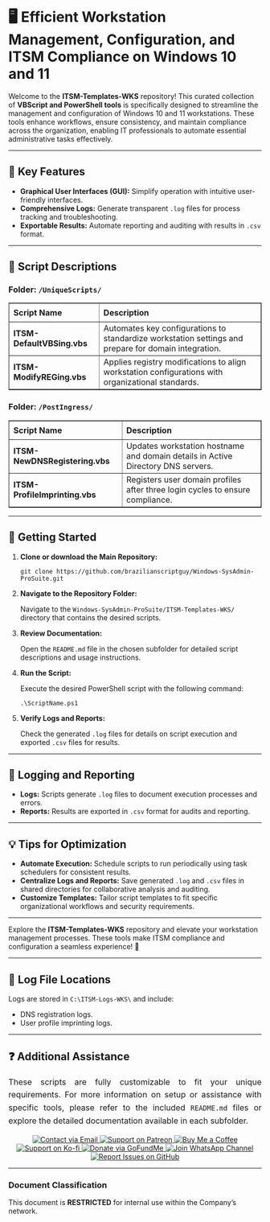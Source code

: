 <div>
  <h1>🖥️ Efficient Workstation Management, Configuration, and ITSM Compliance on Windows 10 and 11</h1>
  <p>
    Welcome to the <strong>ITSM-Templates-WKS</strong> repository! This curated collection of 
    <strong>VBScript and PowerShell tools</strong> is specifically designed to streamline the management and configuration 
    of Windows 10 and 11 workstations. These tools enhance workflows, ensure consistency, and maintain compliance across 
    the organization, enabling IT professionals to automate essential administrative tasks effectively.
  </p>

  <hr />

  <h2>🌟 Key Features</h2>
  <ul>
    <li><strong>Graphical User Interfaces (GUI):</strong> Simplify operation with intuitive user-friendly interfaces.</li>
    <li><strong>Comprehensive Logs:</strong> Generate transparent <code>.log</code> files for process tracking and troubleshooting.</li>
    <li><strong>Exportable Results:</strong> Automate reporting and auditing with results in <code>.csv</code> format.</li>
  </ul>

  <hr />

  <h2>📄 Script Descriptions</h2>

  <h3>Folder: <code>/UniqueScripts/</code></h3>
  <table border="1" style="border-collapse: collapse; width: 100%; text-align: left;">
    <thead>
      <tr>
        <th style="padding: 8px;"><strong>Script Name</strong></th>
        <th style="padding: 8px;">Description</th>
      </tr>
    </thead>
    <tbody>
      <tr>
        <td><strong>ITSM-DefaultVBSing.vbs</strong></td>
        <td>Automates key configurations to standardize workstation settings and prepare for domain integration.</td>
      </tr>
      <tr>
        <td><strong>ITSM-ModifyREGing.vbs</strong></td>
        <td>Applies registry modifications to align workstation configurations with organizational standards.</td>
      </tr>
    </tbody>
  </table>

  <h3>Folder: <code>/PostIngress/</code></h3>
  <table border="1" style="border-collapse: collapse; width: 100%; text-align: left;">
    <thead>
      <tr>
        <th style="padding: 8px;"><strong>Script Name</strong></th>
        <th style="padding: 8px;">Description</th>
      </tr>
    </thead>
    <tbody>
      <tr>
        <td><strong>ITSM-NewDNSRegistering.vbs</strong></td>
        <td>Updates workstation hostname and domain details in Active Directory DNS servers.</td>
      </tr>
      <tr>
        <td><strong>ITSM-ProfileImprinting.vbs</strong></td>
        <td>Registers user domain profiles after three login cycles to ensure compliance.</td>
      </tr>
    </tbody>
  </table>

  <hr />

<h2>🚀 Getting Started</h2>
  <ol>
      <li>
      <strong>Clone or download the Main Repository:</strong>
      <pre><code>git clone https://github.com/brazilianscriptguy/Windows-SysAdmin-ProSuite.git</code></pre>
    </li>
    <li>
      <strong>Navigate to the Repository Folder:</strong>
      <p>Navigate to the <code>Windows-SysAdmin-ProSuite/ITSM-Templates-WKS/</code> directory that contains the desired scripts.</p>
    </li>
    <li>
      <strong>Review Documentation:</strong>
      <p>Open the <code>README.md</code> file in the chosen subfolder for detailed script descriptions and usage instructions.</p>
    </li>
    <li>
      <strong>Run the Script:</strong>
      <p>Execute the desired PowerShell script with the following command:</p>
      <pre><code>.\ScriptName.ps1</code></pre>
    </li>
    <li>
      <strong>Verify Logs and Reports:</strong>
      <p>Check the generated <code>.log</code> files for details on script execution and exported <code>.csv</code> files for results.</p>
    </li>
  </ol>

  <hr />

  <h2>📝 Logging and Reporting</h2>
  <ul>
    <li><strong>Logs:</strong> Scripts generate <code>.log</code> files to document execution processes and errors.</li>
    <li><strong>Reports:</strong> Results are exported in <code>.csv</code> format for audits and reporting.</li>
  </ul>

  <hr />

  <h2>💡 Tips for Optimization</h2>
  <ul>
    <li><strong>Automate Execution:</strong> Schedule scripts to run periodically using task schedulers for consistent results.</li>
    <li><strong>Centralize Logs and Reports:</strong> Save generated <code>.log</code> and <code>.csv</code> files in shared directories for collaborative analysis and auditing.</li>
    <li><strong>Customize Templates:</strong> Tailor script templates to fit specific organizational workflows and security requirements.</li>
  </ul>

  <hr />

  <p>Explore the <strong>ITSM-Templates-WKS</strong> repository and elevate your workstation management processes. These tools make ITSM compliance and configuration a seamless experience! 🎉</p>

  <hr />

  <h2>📄 Log File Locations</h2>
  <p>Logs are stored in <code>C:\ITSM-Logs-WKS\</code> and include:</p>
  <ul>
    <li>DNS registration logs.</li>
    <li>User profile imprinting logs.</li>
  </ul>

  <hr />

<h2>❓ Additional Assistance</h2>
<p style="text-align: justify; font-size: 16px; line-height: 1.6;">
  These scripts are fully customizable to fit your unique requirements. For more information on setup or assistance with 
  specific tools, please refer to the included <code>README.md</code> files or explore the detailed documentation available 
  in each subfolder.
</p>

<div align="center">
  <a href="mailto:luizhamilton.lhr@gmail.com" target="_blank" rel="noopener noreferrer" aria-label="Email Luiz Hamilton">
    <img src="https://img.shields.io/badge/Email-luizhamilton.lhr@gmail.com-D14836?style=for-the-badge&logo=gmail" 
         alt="Contact via Email">
  </a>
  <a href="https://www.patreon.com/brazilianscriptguy" target="_blank" rel="noopener noreferrer" aria-label="Support on Patreon">
    <img src="https://img.shields.io/badge/Support%20Me-Patreon-red?style=for-the-badge&logo=patreon" 
         alt="Support on Patreon">
  </a>
  <a href="https://buymeacoffee.com/brazilianscriptguy" target="_blank" rel="noopener noreferrer" aria-label="Buy Me a Coffee">
    <img src="https://img.shields.io/badge/Buy%20Me%20a%20Coffee-Support-yellow?style=for-the-badge&logo=buymeacoffee" 
         alt="Buy Me a Coffee">
  </a>
  <a href="https://ko-fi.com/brazilianscriptguy" target="_blank" rel="noopener noreferrer" aria-label="Support on Ko-fi">
    <img src="https://img.shields.io/badge/Ko--fi-Support%20Me-blue?style=for-the-badge&logo=kofi" 
         alt="Support on Ko-fi">
  </a>
  <a href="https://gofund.me/4599d3e6" target="_blank" rel="noopener noreferrer" aria-label="Donate via GoFundMe">
    <img src="https://img.shields.io/badge/GoFundMe-Donate-green?style=for-the-badge&logo=gofundme" 
         alt="Donate via GoFundMe">
  </a>
  <a href="https://whatsapp.com/channel/0029VaEgqC50G0XZV1k4Mb1c" target="_blank" rel="noopener noreferrer" aria-label="Join WhatsApp Channel">
    <img src="https://img.shields.io/badge/Join%20Us-WhatsApp-25D366?style=for-the-badge&logo=whatsapp" 
         alt="Join WhatsApp Channel">
  </a>
  <a href="https://github.com/brazilianscriptguy/Windows-SysAdmin-ProSuite/blob/main/.github/ISSUE_TEMPLATE/CUSTOM_ISSUE_TEMPLATE.md" 
     target="_blank" rel="noopener noreferrer" aria-label="Report Issues on GitHub">
    <img src="https://img.shields.io/badge/Report%20Issues-GitHub-blue?style=for-the-badge&logo=github" 
         alt="Report Issues on GitHub">
  </a>
</div>


 <hr />
  <h3>Document Classification</h3>
  <p>This document is <strong>RESTRICTED</strong> for internal use within the Company’s network.</p>
</div>
